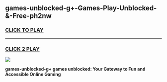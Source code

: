 
## games-unblocked-g+-Games-Play-Unblocked-&-Free-ph2nw
<h3>
<a href="https://premium76.site?title=games-unblocked-g+&ref=24A">CLICK TO PLAY</a></h3>
<hr>

<h3>
<a href="https://premium76.site?title=games-unblocked-g+&ref=24A">CLICK 2 PLAY</a>
  
</h3>

<a href="https://premium76.site?title=games-unblocked-g+&ref=24A"><img src="https://clearcache.store/games.png"></a>


**games-unblocked-g+ games unblocked: Your Gateway to Fun and Accessible Online Gaming**
